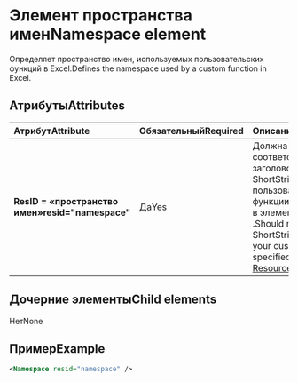 # <a name="namespace-element"></a><span data-ttu-id="b5686-101">Элемент пространства имен</span><span class="sxs-lookup"><span data-stu-id="b5686-101">Namespace element</span></span>

<span data-ttu-id="b5686-102">Определяет пространство имен, используемых пользовательских функций в Excel.</span><span class="sxs-lookup"><span data-stu-id="b5686-102">Defines the namespace used by a custom function in Excel.</span></span>

## <a name="attributes"></a><span data-ttu-id="b5686-103">Атрибуты</span><span class="sxs-lookup"><span data-stu-id="b5686-103">Attributes</span></span>

|  <span data-ttu-id="b5686-104">Атрибут</span><span class="sxs-lookup"><span data-stu-id="b5686-104">Attribute</span></span>  |  <span data-ttu-id="b5686-105">Обязательный</span><span class="sxs-lookup"><span data-stu-id="b5686-105">Required</span></span>  |  <span data-ttu-id="b5686-106">Описание</span><span class="sxs-lookup"><span data-stu-id="b5686-106">Description</span></span>  |
|:-----|:-----|:-----|
|  <span data-ttu-id="b5686-107">**ResID = «пространство имен»**</span><span class="sxs-lookup"><span data-stu-id="b5686-107">**resid="namespace"**</span></span>  |  <span data-ttu-id="b5686-108">Да</span><span class="sxs-lookup"><span data-stu-id="b5686-108">Yes</span></span>  | <span data-ttu-id="b5686-109">Должна соответствовать заголовок ShortStrings пользовательской функции, указанного в элементе [ресурсы](resources.md) .</span><span class="sxs-lookup"><span data-stu-id="b5686-109">Should match the ShortStrings title for your custom function, specified within the [Resources](resources.md) element.</span></span> |

## <a name="child-elements"></a><span data-ttu-id="b5686-110">Дочерние элементы</span><span class="sxs-lookup"><span data-stu-id="b5686-110">Child elements</span></span>

<span data-ttu-id="b5686-111">Нет</span><span class="sxs-lookup"><span data-stu-id="b5686-111">None</span></span>

## <a name="example"></a><span data-ttu-id="b5686-112">Пример</span><span class="sxs-lookup"><span data-stu-id="b5686-112">Example</span></span>

```xml
<Namespace resid="namespace" />
```
